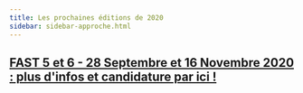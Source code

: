 ```yaml
---
title: Les prochaines éditions de 2020 
sidebar: sidebar-approche.html
---
```


## [FAST 5 et 6 - 28 Septembre et 16 Novembre 2020 : plus d'infos et candidature par ici !](https://beta.gouv.fr/approche/fast)
